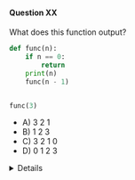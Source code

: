 #### Question XX

What does this function output?

```python
def func(n):
    if n == 0:
        return
    print(n)
    func(n - 1)


func(3)
```
- A) 3 2 1
- B) 1 2 3
- C) 3 2 1 0
- D) 0 1 2 3

<details>

- Answer: 3 2 1

- Explanation: print is called before the recursive func

</details>